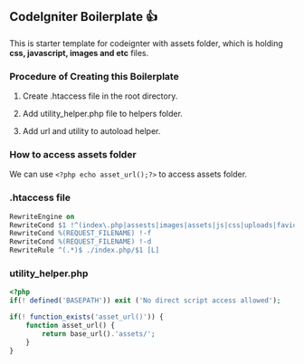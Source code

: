 ## CodeIgniter Boilerplate :+1:

This is starter template for codeignter with assets folder, which is holding **css, javascript, images and etc** files.

### Procedure of Creating this Boilerplate

1. Create .htaccess file in the root directory.

2. Add utility_helper.php file to helpers folder.

3. Add url and utility to autoload helper.


### How to access assets folder

We can use `<?php echo asset_url();?>` to access assets folder.


### .htaccess file

```apache
RewriteEngine on
RewriteCond $1 !^(index\.php|assests|images|assets|js|css|uploads|favicon.png)
RewriteCond %(REQUEST_FILENAME) !-f
RewriteCond %(REQUEST_FILENAME) !-d
RewriteRule ^(.*)$ ./index.php/$1 [L]
```

### utility_helper.php

```php
<?php
if(! defined('BASEPATH')) exit ('No direct script access allowed');

if(! function_exists('asset_url()')) {
    function asset_url() {
        return base_url().'assets/';
    }
}
```
